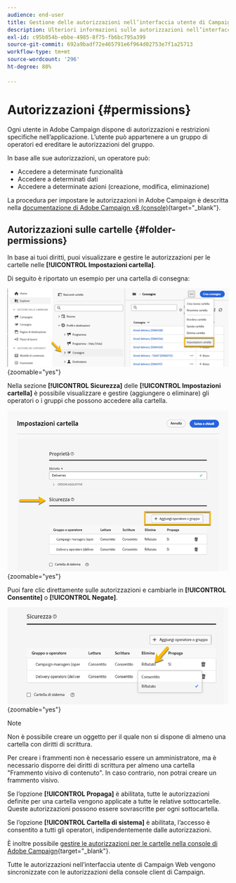 ```yaml
---
audience: end-user
title: Gestione delle autorizzazioni nell’interfaccia utente di Campaign Web
description: Ulteriori informazioni sulle autorizzazioni nell’interfaccia utente di Campaign Web
exl-id: c95b854b-ebbe-4985-8f75-fb6bc795a399
source-git-commit: 692a9badf72e465791e6f964d02753e7f1a25713
workflow-type: tm+mt
source-wordcount: '296'
ht-degree: 80%

---
```


# Autorizzazioni {#permissions}

Ogni utente in Adobe Campaign dispone di autorizzazioni e restrizioni specifiche nell’applicazione. L’utente può appartenere a un gruppo di operatori ed ereditare le autorizzazioni del gruppo.

In base alle sue autorizzazioni, un operatore può:

* Accedere a determinate funzionalità
* Accedere a determinati dati
* Accedere a determinate azioni (creazione, modifica, eliminazione)

La procedura per impostare le autorizzazioni in Adobe Campaign è descritta nella [documentazione di Adobe Campaign v8 (console)](https://experienceleague.adobe.com/it/docs/campaign/campaign-v8/admin/permissions/gs-permissions){target="_blank"}.

## Autorizzazioni sulle cartelle {#folder-permissions}

In base ai tuoi diritti, puoi visualizzare e gestire le autorizzazioni per le cartelle nelle **[!UICONTROL Impostazioni cartella]**.

Di seguito è riportato un esempio per una cartella di consegna:

![Esempio di impostazioni cartella in Adobe Campaign](assets/folder_settings.png){zoomable="yes"}

Nella sezione **[!UICONTROL Sicurezza]** delle **[!UICONTROL Impostazioni cartella]** è possibile visualizzare e gestire (aggiungere o eliminare) gli operatori o i gruppi che possono accedere alla cartella.

![Esempio di impostazioni di sicurezza della cartella in Adobe Campaign](assets/folder_security.png){zoomable="yes"}

Puoi fare clic direttamente sulle autorizzazioni e cambiarle in **[!UICONTROL Consentite]** o **[!UICONTROL Negate]**.

![Esempio di autorizzazioni negate nelle impostazioni di sicurezza della cartella](assets/folder_security_denied.png){zoomable="yes"}

>[!NOTE]
>
>Non è possibile creare un oggetto per il quale non si dispone di almeno una cartella con diritti di scrittura.
>
>Per creare i frammenti non è necessario essere un amministratore, ma è necessario disporre dei diritti di scrittura per almeno una cartella &quot;Frammento visivo di contenuto&quot;. In caso contrario, non potrai creare un frammento visivo.

Se l’opzione **[!UICONTROL Propaga]** è abilitata, tutte le autorizzazioni definite per una cartella vengono applicate a tutte le relative sottocartelle. Queste autorizzazioni possono essere sovrascritte per ogni sottocartella.

Se l’opzione **[!UICONTROL Cartella di sistema]** è abilitata, l’accesso è consentito a tutti gli operatori, indipendentemente dalle autorizzazioni.

È inoltre possibile [gestire le autorizzazioni per le cartelle nella console di Adobe Campaign](https://experienceleague.adobe.com/it/docs/campaign/campaign-v8/admin/permissions/folder-permissions){target="_blank"}.

Tutte le autorizzazioni nell’interfaccia utente di Campaign Web vengono sincronizzate con le autorizzazioni della console client di Campaign.